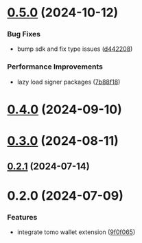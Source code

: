 # [0.5.0](https://github.com/rango-exchange/rango-client/compare/provider-tomo@0.4.0...provider-tomo@0.5.0) (2024-10-12)


### Bug Fixes

* bump sdk and fix type issues ([d442208](https://github.com/rango-exchange/rango-client/commit/d4422083bf5dd27d5f509ce1db7f9560d05428c8))


### Performance Improvements

* lazy load signer packages ([7b88f18](https://github.com/rango-exchange/rango-client/commit/7b88f1834f7b29b4b81ab6c81a07bb88e8ccf55c))



# [0.4.0](https://github.com/rango-exchange/rango-client/compare/provider-tomo@0.3.0...provider-tomo@0.4.0) (2024-09-10)



# [0.3.0](https://github.com/rango-exchange/rango-client/compare/provider-tomo@0.2.1...provider-tomo@0.3.0) (2024-08-11)



## [0.2.1](https://github.com/rango-exchange/rango-client/compare/provider-tomo@0.2.0...provider-tomo@0.2.1) (2024-07-14)



# 0.2.0 (2024-07-09)


### Features

* integrate tomo wallet extension ([9f0f065](https://github.com/rango-exchange/rango-client/commit/9f0f0650fcd213a621dcc6ddca3e32424c1a5ada))



